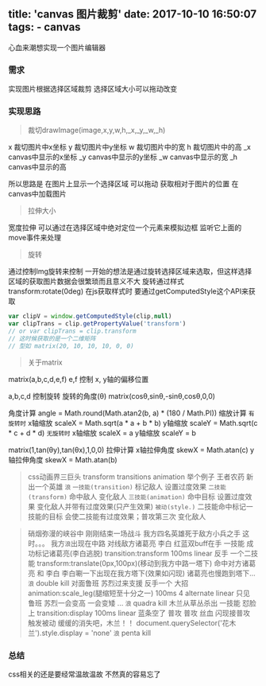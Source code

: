 title: 'canvas 图片裁剪'
date: 2017-10-10 16:50:07
tags:
    - canvas
---
心血来潮想实现一个图片编辑器
<!--more-->

### 需求
实现图片根据选择区域裁剪
选择区域大小可以拖动改变

### 实现思路
> 裁切drawImage(image,x,y,w,h,_x,_y,_w,_h)

x 裁切图片中x坐标
y 裁切图片中y坐标
w 裁切图片中的宽
h 裁切图片中的高
_x canvas中显示的x坐标
_y canvas中显示的y坐标
_w canvas中显示的宽
_h canvas中显示的高

所以思路是 在图片上显示一个选择区域 可以拖动 获取相对于图片的位置 在canvas中加载图片

> 拉伸大小

宽度拉伸 可以通过在选择区域中绝对定位一个元素来模拟边框 监听它上面的move事件来处理


> 旋转

通过控制Img旋转来控制
一开始的想法是通过旋转选择区域来选取，但这样选择区域的获取图片数据会很繁琐而且意义不大
旋转通过样式transform:rotate(0deg)
在js获取样式时 要通过getComputedStyle这个API来获取
```javascript
var clipV = window.getComputedStyle(clip,null)
var clipTrans = clip.getPropertyValue('transform')
// or var clipTrans = clip.transform
// 这时候获取的是一个二维矩阵
// 型如 matrix(20, 10, 10, 10, 0, 0)
```

> 关于matrix

matrix(a,b,c,d,e,f)
e,f 控制 x, y轴的偏移位置

a,b,c,d 控制旋转 旋转的角度(θ) matrix(cosθ,sinθ,-sinθ,cosθ,0,0)

角度计算 angle = Math.round(Math.atan2(b, a) * (180 / Math.PI))
缩放计算
`有旋转时`
x轴缩放  scaleX = Math.sqrt(a * a + b * b)
y轴缩放  scaleY = Math.sqrt(c * c + d * d)
`无旋转时`
x轴缩放  scaleX = a
y轴缩放  scaleY = b

matrix(1,tan(θy),tan(θx),1,0,0)
拉伸计算
x轴拉伸角度 skewX = Math.atan(c)
y轴拉伸角度 skewX = Math.atan(b)




>css动画界三巨头 transform transitions animation
举个例子
王者农药 新出一个英雄 `浪`
`一技能(transition)` 标记敌人 设置过度效果
`二技能(transform)` 命中敌人 变化敌人
`三技能(animation)` 命中目标 设置过度效果 变化敌人并带有过度效果(只产生效果)
`被动(style.)`   二技能命中标记一技能的目标 会使二技能有过度效果；普攻第三次 变化敌人

>硝烟弥漫的峡谷中 刚刚结束一场战斗 我方四名英雄死于敌方小兵之手
这时。。。
我方`浪`出现在中路 对线敌方诸葛亮 李白 红蓝双buff在手
一技能 成功标记诸葛亮(李白逃脱)  transition:transform 100ms linear
反手 一个二技能  transform:translate(0px,100px)(移动到我方中路一塔下) 命中对方诸葛亮 和 李白
李白唰一下出现在我方塔下(效果如闪现) 诸葛亮也慢跑到塔下...
`浪` double kill
对面鲁班 苏烈过来支援 反手一个 大招  animation:scale_leg(腿缩短至十分之一) 100ms 4  alternate linear
只见 鲁班 苏烈一会变高 一会变矮 ...
`浪` quadra kill
木兰从草丛杀出 一技能 怼脸上  transition:display 100ms linear 蓝条空了
普攻 普攻 丝血 闪现接普攻 触发被动
缓缓的消失吧，木兰！！ document.querySelector('花木兰').style.display = 'none'
`浪` penta kill


### 总结
css相关的还是要经常温故温故 不然真的容易忘了

